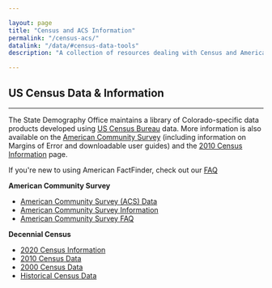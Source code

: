 ```yaml
---

layout: page
title: "Census and ACS Information"
permalink: "/census-acs/"
datalink: "/data/#census-data-tools"
description: "A collection of resources dealing with Census and American Community Survey data."

---
```


## US Census Data & Information

- - -

The State Demography Office maintains a library of Colorado-specific data products developed using [US Census Bureau](http://www.census.gov/) data. More information is also available on the [American Community Survey](/census-acs/american-community-survey-information#american-community-survey-information) (including information on Margins of Error and downloadable user guides) and the [2010 Census Information](/census-acs/2010-census-information#census-information-2010) page.

If you\'re new to using American FactFinder, check out our [FAQ](/census-acs/census-data-aff-faq#american-fact-finder---frequently-asked-questions)

**American Community Survey**

- [American Community Survey (ACS) Data](/census-acs/american-community-survey-data#american-community-survey-data-for-colorado)
- [American Community Survey Information](/census-acs/american-community-survey-information#american-community-survey-information)
- [American Community Survey FAQ](/census-acs/american-community-survey-frequently-asked-questions#american-community-survey---frequently-asked-questions)


**Decennial Census**

- [2020 Census Information](https://demography.dola.colorado.gov/census_2020/)
- [2010 Census Data](/census-acs/2010-census-data#census-data-for-colorado-2010)
- [2000 Census Data](/census-acs/2000-census-data#census-data-2000)
- [Historical Census Data](https://nhgis.org) 
